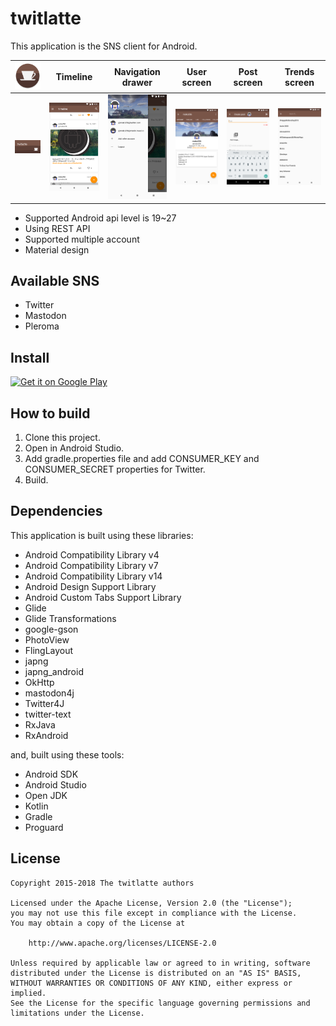 twitlatte
====

This application is the SNS client for Android\.

|![Icon](app/src/main/ic_launcher-web.png)|Timeline|Navigation drawer|User screen|Post screen|Trends screen|
|---|---|---|---|---|---|
|![Header](readme_image/twitlatte-header.png)|![Timeline](readme_image/home.png)|![Navigation drawer](readme_image/navbar.png)|![User screen](readme_image/user.png)|![Post screen](readme_image/post.png)|![Trends screen](readme_image/trends.png)|

* Supported Android api level is 19~27
* Using REST API
* Supported multiple account
* Material design

## Available SNS
* Twitter
* Mastodon
* Pleroma

## Install

[![Get it on Google Play](https://play.google.com/intl/en_us/badges/images/generic/en_badge_web_generic.png)](https://play.google.com/store/apps/details?id=com.github.moko256.twitlatte&pcampaignid=MKT-Other-global-all-co-prtnr-py-PartBadge-Mar2515-1)

## How to build

1. Clone this project\.
2. Open in Android Studio\.
3. Add gradle.properties file and add CONSUMER_KEY and CONSUMER_SECRET properties for Twitter\.
4. Build\.

## Dependencies

This application is built using these libraries\:

* Android Compatibility Library v4
* Android Compatibility Library v7
* Android Compatibility Library v14
* Android Design Support Library
* Android Custom Tabs Support Library
* Glide
* Glide Transformations
* google-gson
* PhotoView
* FlingLayout
* japng
* japng_android
* OkHttp
* mastodon4j
* Twitter4J
* twitter-text
* RxJava
* RxAndroid

and, built using these tools\:

* Android SDK
* Android Studio
* Open JDK
* Kotlin
* Gradle
* Proguard

## License

~~~~
Copyright 2015-2018 The twitlatte authors

Licensed under the Apache License, Version 2.0 (the "License");
you may not use this file except in compliance with the License.
You may obtain a copy of the License at

    http://www.apache.org/licenses/LICENSE-2.0

Unless required by applicable law or agreed to in writing, software
distributed under the License is distributed on an "AS IS" BASIS,
WITHOUT WARRANTIES OR CONDITIONS OF ANY KIND, either express or implied.
See the License for the specific language governing permissions and
limitations under the License.
~~~~
